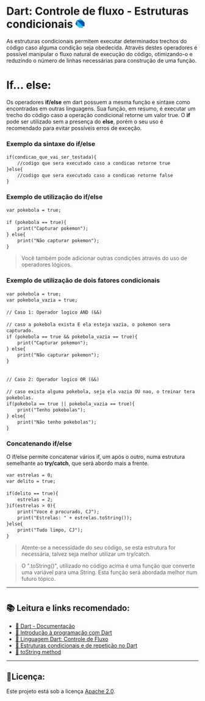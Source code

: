 # Dart: Controle de fluxo - Estruturas condicionais <a href = "https://dart.dev/"><img src="https://raw.githubusercontent.com/JosManoel/Dart-Study/main/images/icons/dart.png" width = "24"></img></a>

As estruturas condicionais permitem executar determinados trechos do código caso alguma condição seja obedecida. Através destes operadores é possível manipular o fluxo natural de execução do código, otimizando-o e reduzindo o número de linhas necessárias para construção de uma função.

# If... else:
Os operadores **if/else** em dart possuem a mesma função e sintaxe como encontradas em outras linguagens. Sua função, em resumo, é executar um trecho do código caso a operação condicional retorne um valor true. O **if** pode ser utilizado sem a presença do **else**, porém o seu uso é recomendado para evitar possíveis erros de exceção.

### Exemplo da sintaxe do if/else
```
if(condicao_que_vai_ser_testada){
    //codigo que sera executado caso a condicao retorne true
}else{
    //codigo que sera executado caso a condicao retorne false
}
```

### Exemplo de utilização do if/else
```
var pokebola = true; 

if (pokebola == true){
    print("Capturar pokemon");
} else{
    print("Não capturar pokemon");
}
```

> Você também pode adicionar outras condições através do uso de operadores lógicos.

### Exemplo de utilização de dois fatores condicionais
```
var pokebola = true; 
var pokebola_vazia = true; 

// Caso 1: Operador logico AND (&&)

// caso a pokebola exista E ela esteja vazia, o pokemon sera capturado.
if (pokebola == true && pokebola_vazia == true){
    print("Capturar pokemon");
} else{
    print("Não capturar pokemon");
}


// Caso 2: Operador logico OR (&&)

// caso exista alguma pokebola, seja ela vazia OU nao, o treinar tera pokebolas.
if(pokebola == true || pokebola_vazia == true){
    print("Tenho pokebolas");
} else{
    print("Não tenho pokebolas");
}
```

### Concatenando if/else

O if/else permite concatenar vários if, um após o outro, numa estrutura semelhante ao **try/catch**, que será abordo mais a frente.
```
var estrelas = 0;
var delito = true;

if(delito == true){
    estrelas = 2;
}if(estrelas > 0){
    print("Voce é procurado, CJ");
    print("Estrelas: " + estrelas.toString());
}else{
    print("Tudo limpo, CJ");
}
```
> Atente-se a necessidade do seu código, se esta estrutura for necessária, talvez seja melhor utilizar um try/catch.

> O ".toString()", utilizado no código acima é uma função que converte uma variável para uma String. Esta função será abordada melhor num futuro tópico.
***

#
## 📚 Leitura e links recomendado:
* [📝 Dart - Documentação](https://dart.dev/guides)
* [🎯 Introdução à programação com Dart](https://dev.to/madebyluque/introducao-a-programacao-com-dart-aji)
* [🎯 Linguagem Dart: Controle de Fluxo](https://www.devmedia.com.br/linguagem-dart-controle-de-fluxo/40758)
* [🎯 Estruturas condicionais e de repetição no Dart](https://www.treinaweb.com.br/blog/estruturas-condicionais-e-de-repeticao-no-dart)
* [🎯 toString method](https://api.flutter.dev/flutter/dart-core/num/toString.html)
***
## 🧾Licença:
Este projeto está sob a licença [Apache 2.0](https://api.flutter.dev/flutter/dart-core/num/toString.html).

